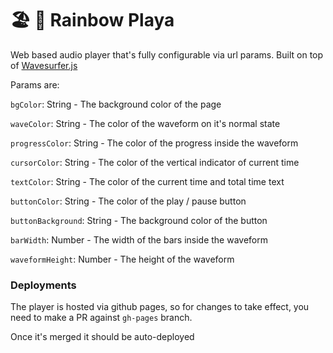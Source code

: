 # 🏖️  🎵 Rainbow Playa


Web based audio player that's fully configurable via url params. Built on top of [Wavesurfer.js](http://wavesurfer-js.org/)

Params are:

`bgColor`: String - The background color of the page

`waveColor`: String - The color of the waveform on it's normal state

`progressColor`: String - The color of the progress inside the waveform

`cursorColor`: String - The color of the vertical indicator of current time

`textColor`: String - The color of the current time and total time text

`buttonColor`: String - The color of the play / pause button

`buttonBackground`: String - The background color of the button

`barWidth`: Number - The width of the bars inside the waveform

`waveformHeight`: Number - The height of the waveform



### Deployments
The player is hosted via github pages, so for changes to take effect, you need to make a PR against `gh-pages` branch.

Once it's merged it should be auto-deployed 
